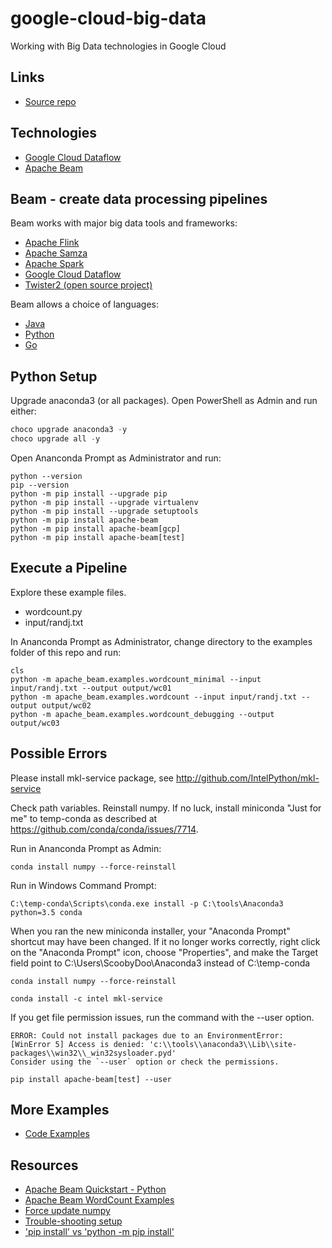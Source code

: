 # google-cloud-big-data
Working with Big Data technologies in Google Cloud

## Links

- [Source repo](https://github.com/denisecase/google-cloud-big-data)

## Technologies

- [Google Cloud Dataflow](https://cloud.google.com/dataflow)
- [Apache Beam](https://beam.apache.org/)


## Beam - create data processing pipelines

Beam works with major big data tools and frameworks:

- [Apache Flink](https://flink.apache.org/)
- [Apache Samza](https://samza.apache.org/)
- [Apache Spark](https://spark.apache.org/)
- [Google Cloud Dataflow](https://cloud.google.com/dataflow/)
- [Twister2 (open source project)](https://twister2.org/)

Beam allows a choice of languages:

- [Java](https://beam.apache.org/get-started/quickstart-java/)
- [Python](https://beam.apache.org/get-started/quickstart-py/)
- [Go](https://beam.apache.org/get-started/quickstart-go/)

## Python Setup

Upgrade anaconda3 (or all packages). Open PowerShell as Admin and run either:

```Powershell
choco upgrade anaconda3 -y
choco upgrade all -y
```

Open Ananconda Prompt as Administrator and run:

```Anaconda
python --version
pip --version
python -m pip install --upgrade pip
python -m pip install --upgrade virtualenv
python -m pip install --upgrade setuptools
python -m pip install apache-beam
python -m pip install apache-beam[gcp]
python -m pip install apache-beam[test]
```

## Execute a Pipeline

Explore these example files. 

- wordcount.py
- input/randj.txt

In Ananconda Prompt as Administrator, 
change directory to the examples folder of this repo and run:

```Anaconda
cls
python -m apache_beam.examples.wordcount_minimal --input input/randj.txt --output output/wc01
python -m apache_beam.examples.wordcount --input input/randj.txt --output output/wc02
python -m apache_beam.examples.wordcount_debugging --output output/wc03
```

## Possible Errors

Please install mkl-service package, see http://github.com/IntelPython/mkl-service

Check path variables. Reinstall numpy. 
If no luck, install miniconda "Just for me" to temp-conda as described at 
<https://github.com/conda/conda/issues/7714>. 

Run in Ananconda Prompt as Admin:

```Anaconda
conda install numpy --force-reinstall
```

Run in Windows Command Prompt:

```Windows
C:\temp-conda\Scripts\conda.exe install -p C:\tools\Anaconda3 python=3.5 conda
```

When you ran the new miniconda installer, your "Anaconda Prompt" shortcut may have been changed. If it no longer works correctly, right click on the "Anaconda Prompt" icon, choose "Properties", and make the Target field point to C:\Users\ScoobyDoo\Anaconda3 instead of C:\temp-conda


```Anaconda
conda install numpy --force-reinstall

conda install -c intel mkl-service
```

If you get file permission issues, run the command with the --user option. 

```
ERROR: Could not install packages due to an EnvironmentError: [WinError 5] Access is denied: 'c:\\tools\\anaconda3\\Lib\\site-packages\\win32\\_win32sysloader.pyd'
Consider using the `--user` option or check the permissions.
```

```pip install apache-beam[test] --user```

## More Examples

- [Code Examples](https://github.com/apache/beam/tree/master/sdks/python/apache_beam/examples)

## Resources

- [Apache Beam Quickstart - Python](https://beam.apache.org/get-started/quickstart-py/)
- [Apache Beam WordCount Examples](https://beam.apache.org/get-started/wordcount-example/)
- [Force update numpy](https://stackoverflow.com/questions/52792692/anaconda-python-how-to-reinstall-numpy/55363764)
- [Trouble-shooting setup](https://github.com/conda/conda/issues/7714)
- ['pip install' vs 'python -m pip install'](https://stackoverflow.com/questions/25749621/whats-the-difference-between-pip-install-and-python-m-pip-install#:~:text=1%20Answer&text=They%20do%20exactly%20the%20same,actually%20run%20pip%20that%20way.)
